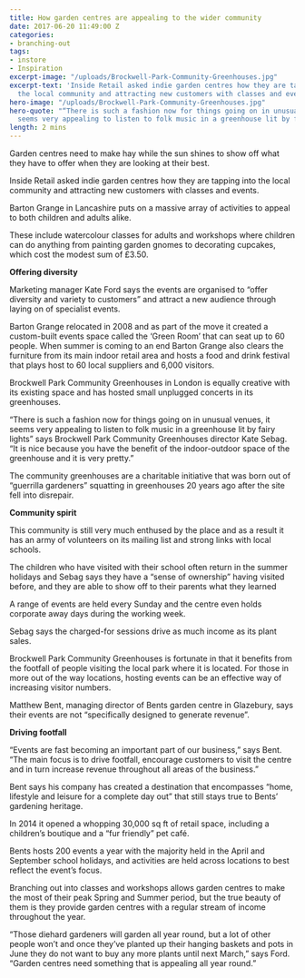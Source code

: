 ```yaml
---
title: How garden centres are appealing to the wider community
date: 2017-06-20 11:49:00 Z
categories:
- branching-out
tags:
- instore
- Inspiration
excerpt-image: "/uploads/Brockwell-Park-Community-Greenhouses.jpg"
excerpt-text: 'Inside Retail asked indie garden centres how they are tapping into
  the local community and attracting new customers with classes and events. '
hero-image: "/uploads/Brockwell-Park-Community-Greenhouses.jpg"
hero-quote: "“There is such a fashion now for things going on in unusual venues, it
  seems very appealing to listen to folk music in a greenhouse lit by fairy lights”"
length: 2 mins
---
```


Garden centres need to make hay while the sun shines to show off what they have to offer when they are looking at their best.

Inside Retail asked indie garden centres how they are tapping into the local community and attracting new customers with classes and events.

Barton Grange in Lancashire puts on a massive array of activities to appeal to both children and adults alike.

These include watercolour classes for adults and workshops where children can do anything from painting garden gnomes to decorating cupcakes, which cost the modest sum of £3.50.

**Offering diversity**

Marketing manager Kate Ford says the events are organised to “offer diversity and variety to customers” and attract a new audience through laying on of specialist events.

Barton Grange relocated in 2008 and as part of the move it created a custom-built events space called the ‘Green Room’ that can seat up to 60 people.
When summer is coming to an end Barton Grange also clears the furniture from its main indoor retail area and hosts a food and drink festival that plays host to 60 local suppliers and 6,000 visitors.

Brockwell Park Community Greenhouses in London is equally creative with its existing space and has hosted small unplugged concerts in its greenhouses.

“There is such a fashion now for things going on in unusual venues, it seems very appealing to listen to folk music in a greenhouse lit by fairy lights” says Brockwell Park Community Greenhouses director Kate Sebag. “It is nice because you have the benefit of the indoor-outdoor space of the greenhouse and it is very pretty.”

The community greenhouses are a charitable initiative that was born out of “guerrilla gardeners” squatting in greenhouses 20 years ago after the site fell into disrepair.

**Community spirit**

This community is still very much enthused by the place and as a result it has an army of volunteers on its mailing list and strong links with local schools.

The children who have visited with their school often return in the summer holidays and Sebag says they have a “sense of ownership” having visited before, and they are able to show off to their parents what they learned

A range of events are held every Sunday and the centre even holds corporate away days during the working week.

Sebag says the charged-for sessions drive as much income as its plant sales.

Brockwell Park Community Greenhouses is fortunate in that it benefits from the footfall of people visiting the local park where it is located. For those in more out of the way locations, hosting events can be an effective way of increasing visitor numbers.

Matthew Bent, managing director of Bents garden centre in Glazebury, says their events are not “specifically designed to generate revenue”.

**Driving footfall**

“Events are fast becoming an important part of our business,” says Bent. “The main focus is to drive footfall, encourage customers to visit the centre and in turn increase revenue throughout all areas of the business.”

Bent says his company has created a destination that encompasses “home, lifestyle and leisure for a complete day out” that still stays true to Bents’ gardening heritage.

In 2014 it opened a whopping 30,000 sq ft of retail space, including a children’s boutique and a “fur friendly” pet café.

Bents hosts 200 events a year with the majority held in the April and September school holidays, and activities are held across locations to best reflect the event’s focus.

Branching out into classes and workshops allows garden centres to make the most of their peak Spring and Summer period, but the true beauty of them is they provide garden centres with a regular stream of income throughout the year.

“Those diehard gardeners will garden all year round, but a lot of other people won’t and once they’ve planted up their hanging baskets and pots in June they do not want to buy any more plants until next March,” says Ford. “Garden centres need something that is appealing all year round.”